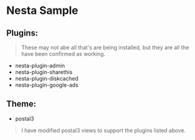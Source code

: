 # Nesta Sample

## Plugins:

> These may not abe all that's are being installed, but they are all the have been confirmed as working.

- nesta-plugin-admin
- nesta-plugin-sharethis
- nesta-plugin-diskcached
- nesta-plugin-google-ads


## Theme:

- postal3

> I have modified postal3 views to support the plugins listed above.

